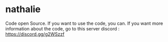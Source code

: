 # nathalie
Code open Source.
If you want to use the code, you can.
If you want more information about the code, go to this server discord : https://discord.gg/g2WSzzf
